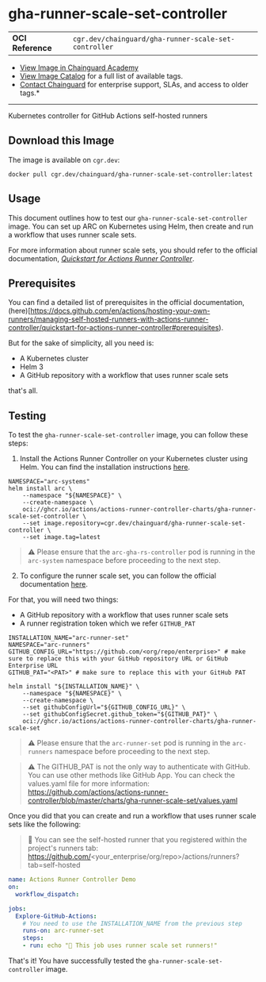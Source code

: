 <!--monopod:start-->
# gha-runner-scale-set-controller
| | |
| - | - |
| **OCI Reference** | `cgr.dev/chainguard/gha-runner-scale-set-controller` |


* [View Image in Chainguard Academy](https://edu.chainguard.dev/chainguard/chainguard-images/reference/gha-runner-scale-set-controller/overview/)
* [View Image Catalog](https://console.enforce.dev/images/catalog) for a full list of available tags.
* [Contact Chainguard](https://www.chainguard.dev/chainguard-images) for enterprise support, SLAs, and access to older tags.*

---
<!--monopod:end-->

<!--overview:start-->
Kubernetes controller for GitHub Actions self-hosted runners
<!--overview:end-->

<!--getting:start-->
## Download this Image
The image is available on `cgr.dev`:

```
docker pull cgr.dev/chainguard/gha-runner-scale-set-controller:latest
```
<!--getting:end-->

<!--body:start-->

## Usage

This document outlines how to test our `gha-runner-scale-set-controller` image. You can set up ARC on Kubernetes using Helm, then create and run a workflow that uses runner scale sets. 

For more information about runner scale sets, you should refer to the official documentation, [_Quickstart for Actions Runner Controller_](https://docs.github.com/en/actions/hosting-your-own-runners/managing-self-hosted-runners-with-actions-runner-controller/quickstart-for-actions-runner-controller#installing-actions-runner-controller).

## Prerequisites

You can find a detailed list of prerequisites in the official documentation, (here)[https://docs.github.com/en/actions/hosting-your-own-runners/managing-self-hosted-runners-with-actions-runner-controller/quickstart-for-actions-runner-controller#prerequisites).

But for the sake of simplicity, all you need is:
- A Kubernetes cluster
- Helm 3
- A GitHub repository with a workflow that uses runner scale sets

that's all.

## Testing

To test the `gha-runner-scale-set-controller` image, you can follow these steps:

1. Install the Actions Runner Controller on your Kubernetes cluster using Helm. You can find the installation instructions [here](https://docs.github.com/en/actions/hosting-your-own-runners/managing-self-hosted-runners-with-actions-runner-controller/quickstart-for-actions-runner-controller#installing-actions-runner-controller).

```shell
NAMESPACE="arc-systems"
helm install arc \
    --namespace "${NAMESPACE}" \
    --create-namespace \
    oci://ghcr.io/actions/actions-runner-controller-charts/gha-runner-scale-set-controller \
    --set image.repository=cgr.dev/chainguard/gha-runner-scale-set-controller \
    --set image.tag=latest
```

> ⚠️ Please ensure that the `arc-gha-rs-controller` pod is running in the `arc-system` namespace before proceeding to the next step.

2. To configure the runner scale set, you can follow the official documentation [here](https://docs.github.com/en/actions/hosting-your-own-runners/managing-self-hosted-runners-with-actions-runner-controller/quickstart-for-actions-runner-controller#configuring-a-runner-scale-set).

For that, you will need two things:
- A GitHub repository with a workflow that uses runner scale sets
- A runner registration token which we refer `GITHUB_PAT`

```shell
INSTALLATION_NAME="arc-runner-set"
NAMESPACE="arc-runners"
GITHUB_CONFIG_URL="https://github.com/<org/repo/enterprise>" # make sure to replace this with your GitHub repository URL or GitHub Enterprise URL
GITHUB_PAT="<PAT>" # make sure to replace this with your GitHub PAT

helm install "${INSTALLATION_NAME}" \
    --namespace "${NAMESPACE}" \
    --create-namespace \
    --set githubConfigUrl="${GITHUB_CONFIG_URL}" \
    --set githubConfigSecret.github_token="${GITHUB_PAT}" \
    oci://ghcr.io/actions/actions-runner-controller-charts/gha-runner-scale-set
```

> ⚠️ Please ensure that the `arc-runner-set` pod is running in the `arc-runners` namespace before proceeding to the next step.

> ⚠️ The GITHUB_PAT is not the only way to authenticate with GitHub. You can use other methods like GitHub App. You can check the values.yaml file for more information: https://github.com/actions/actions-runner-controller/blob/master/charts/gha-runner-scale-set/values.yaml

Once you did that you can create and run a workflow that uses runner scale sets like the following:

> 🤖 You can see the self-hosted runner that you registered within the project's runners tab:
> https://github.com/<your_enterprise/org/repo>/actions/runners?tab=self-hosted

```yaml
name: Actions Runner Controller Demo
on:
  workflow_dispatch:

jobs:
  Explore-GitHub-Actions:
    # You need to use the INSTALLATION_NAME from the previous step
    runs-on: arc-runner-set
    steps:
    - run: echo "🎉 This job uses runner scale set runners!"

```

That's it! You have successfully tested the `gha-runner-scale-set-controller` image.
<!--body:end-->
